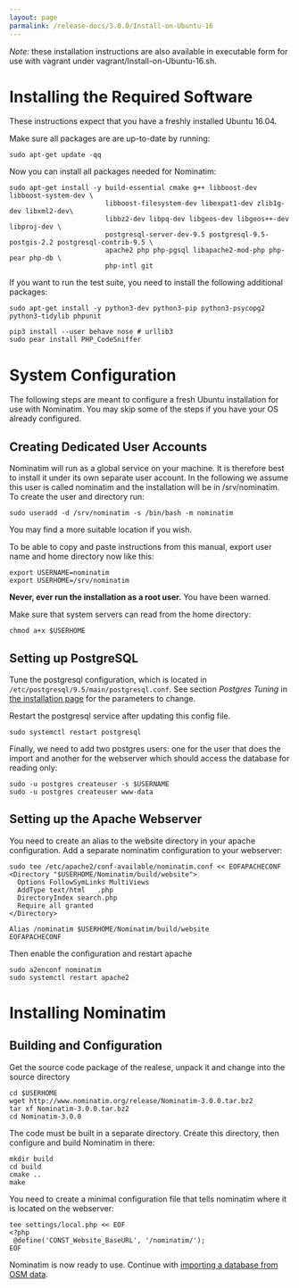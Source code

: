 ```yaml
---
layout: page
parmalink: /release-docs/3.0.0/Install-on-Ubuntu-16
---
```

*Note:* these installation instructions are also available in executable
        form for use with vagrant under vagrant/Install-on-Ubuntu-16.sh.

Installing the Required Software
================================

These instructions expect that you have a freshly installed Ubuntu 16.04.

Make sure all packages are are up-to-date by running:

    sudo apt-get update -qq

Now you can install all packages needed for Nominatim:

    sudo apt-get install -y build-essential cmake g++ libboost-dev libboost-system-dev \
                            libboost-filesystem-dev libexpat1-dev zlib1g-dev libxml2-dev\
                            libbz2-dev libpq-dev libgeos-dev libgeos++-dev libproj-dev \
                            postgresql-server-dev-9.5 postgresql-9.5-postgis-2.2 postgresql-contrib-9.5 \
                            apache2 php php-pgsql libapache2-mod-php php-pear php-db \
                            php-intl git

If you want to run the test suite, you need to install the following
additional packages:

    sudo apt-get install -y python3-dev python3-pip python3-psycopg2 python3-tidylib phpunit

    pip3 install --user behave nose # urllib3
    sudo pear install PHP_CodeSniffer


System Configuration
====================

The following steps are meant to configure a fresh Ubuntu installation
for use with Nominatim. You may skip some of the steps if you have your
OS already configured.

Creating Dedicated User Accounts
--------------------------------

Nominatim will run as a global service on your machine. It is therefore
best to install it under its own separate user account. In the following
we assume this user is called nominatim and the installation will be in
/srv/nominatim. To create the user and directory run:

    sudo useradd -d /srv/nominatim -s /bin/bash -m nominatim

You may find a more suitable location if you wish.

To be able to copy and paste instructions from this manual, export
user name and home directory now like this:

    export USERNAME=nominatim
    export USERHOME=/srv/nominatim

**Never, ever run the installation as a root user.** You have been warned.

Make sure that system servers can read from the home directory:

    chmod a+x $USERHOME

Setting up PostgreSQL
---------------------

Tune the postgresql configuration, which is located in 
`/etc/postgresql/9.5/main/postgresql.conf`. See section *Postgres Tuning* in
[the installation page](Installation.md) for the parameters to change.

Restart the postgresql service after updating this config file.

    sudo systemctl restart postgresql


Finally, we need to add two postgres users: one for the user that does
the import and another for the webserver which should access the database
for reading only:


    sudo -u postgres createuser -s $USERNAME
    sudo -u postgres createuser www-data


Setting up the Apache Webserver
-------------------------------

You need to create an alias to the website directory in your apache
configuration. Add a separate nominatim configuration to your webserver:

```
sudo tee /etc/apache2/conf-available/nominatim.conf << EOFAPACHECONF
<Directory "$USERHOME/Nominatim/build/website">
  Options FollowSymLinks MultiViews
  AddType text/html   .php
  DirectoryIndex search.php
  Require all granted
</Directory>

Alias /nominatim $USERHOME/Nominatim/build/website
EOFAPACHECONF
```

Then enable the configuration and restart apache


    sudo a2enconf nominatim
    sudo systemctl restart apache2


Installing Nominatim
====================

Building and Configuration
--------------------------

Get the source code package of the realese, unpack it
and change into the source directory

    cd $USERHOME
    wget http://www.nominatim.org/release/Nominatim-3.0.0.tar.bz2
    tar xf Nominatim-3.0.0.tar.bz2
    cd Nominatim-3.0.0

The code must be built in a separate directory. Create this directory,
then configure and build Nominatim in there:

    mkdir build
    cd build
    cmake ..
    make

You need to create a minimal configuration file that tells nominatim
where it is located on the webserver:

```
tee settings/local.php << EOF
<?php
 @define('CONST_Website_BaseURL', '/nominatim/');
EOF
```


Nominatim is now ready to use. Continue with
[importing a database from OSM data](Import-and-Update.md).
